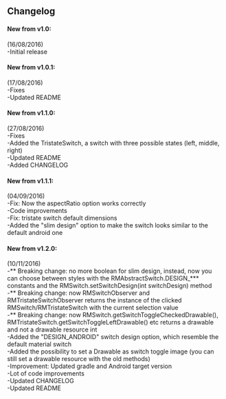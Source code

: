 Changelog
------
#### New from v1.0: <br />
(16/08/2016) <br />
-Initial release <br />

#### New from v1.0.1: <br />
(17/08/2016) <br />
-Fixes <br />
-Updated README <br />

#### New from v1.1.0: <br />
(27/08/2016) <br />
-Fixes <br />
-Added the TristateSwitch, a switch with three possible states (left, middle, right) <br />
-Updated README <br />
-Added CHANGELOG <br />

#### New from v1.1.1: <br />
(04/09/2016) <br />
-Fix: Now the aspectRatio option works correctly <br />
-Code improvements  <br />
-Fix: tristate switch default dimensions <br />
-Added the "slim design" option to make the switch looks similar to the default android one <br />

#### New from v1.2.0: <br />
(10/11/2016) <br />
-** Breaking change: no more boolean for slim design, instead, now you can choose between styles with the RMAbstractSwitch.DESIGN_*** constants and the RMSwitch.setSwitchDesign(int switchDesign) method <br />
-** Breaking change: now RMSwitchObserver and RMTristateSwitchObserver returns the instance of the clicked RMSwitch/RMTristateSwitch with the current selection value <br />
-** Breaking change: now RMSwitch.getSwitchToggleCheckedDrawable(), RMTristateSwitch.getSwitchToggleLeftDrawable() etc returns a drawable and not a drawable resource int <br />
-Added the "DESIGN_ANDROID" switch design option, which resemble the default material switch <br />
-Added the possibility to set a Drawable as switch toggle image (you can still set a drawable resource with the old methods) <br />
-Improvement: Updated gradle and Android target version <br />
-Lot of code improvements <br />
-Updated CHANGELOG <br />
-Updated README <br />
